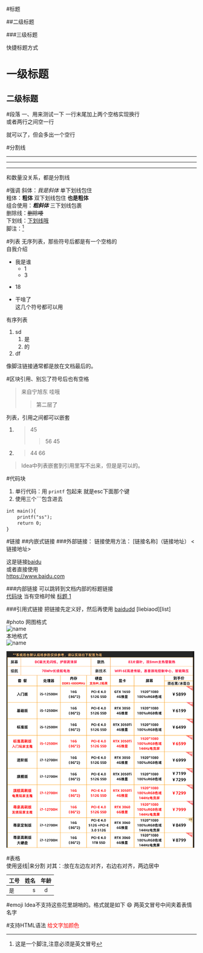#标题

##二级标题

###三级标题

快捷标题方式

一级标题
===
二级标题
---

#段落
一、用来测试一下
一行末尾加上两个空格实现换行  
或者两行之间空一行

就可以了，但会多出一个空行

#分割线
***
---
*****
和数量没关系，都是分割线

#强调
斜体：_我是斜体_ 单下划线包住  
粗体：__粗体__  双下划线包住  **也是粗体**  
组合使用：___粗斜体___  三下划线包裹  
删除线：~~删除喽~~  
下划线：<u>下划线哦</u>  
脚注：[^脚注哦]


#列表
无序列表，那些符号后都是有一个空格的  
自我介绍  
+ 我是谁
  + 1
  + 3
- 18
* 干啥了    
这几个符号都可以用

有序列表  
1. sd  
    1. 是  
    2. 的
2. df


[^脚注哦]:这是一个脚注,注意必须是英文冒号

像脚注链接通常都是放在文档最后的。


#区块引用、别忘了符号后也有空格
> 来自宁旭东
> 哇哦
>> 第二层了


列表，引用之间都可以嵌套
1. > 45
   >> 56
   > 45
2. > 44
   > 66

> Idea中列表嵌套到引用里写不出来，但是是可以的。


#代码块
1. 单行代码：用 `printf` 包起来
就是esc下面那个键
2. 使用三个```包含进去
```
int main(){
    printf("ss");
    return 0;
}
```

#链接
##内嵌式链接
###外部链接：
链接使用方法：
[链接名称]（链接地址）
<链接地址>

这是链接[baidu](https://www.baidu.com)  
或者直接使用  
<https://www.baidu.com>  

###内部链接
可以跳转到文档内部的标题链接  
[代码块](#代码块) 
当有空格时候
[标题 1](#标题-1)

###引用式链接
把链接先定义好，然后再使用
[baidudd][baidu]
[liebiaod][list]
<!-- 定义链接 -->
[baidu]:www.baidu.com
[lsit]:#列表

#photo
网图格式  
![name](链接)  
本地格式  
![name](绝对路径)

<img src="img.png" width="500"/>

#表格  
使用竖线|来分割 
    对其：:放在左边左对齐，右边右对齐，两边居中

| 工号  |  姓名 | 年龄  |
|:----|----:|:---:|
| 是   |   s |  d  |
#emoji
Idea不支持这些花里胡哨的。格式就是如下
:smile:
两英文冒号中间夹着表情名字

#支持HTML语法
<font color="red">给文字加颜色</font>











